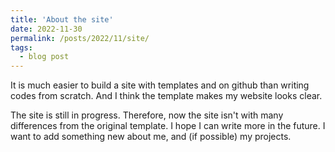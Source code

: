 ```yaml
---
title: 'About the site'
date: 2022-11-30
permalink: /posts/2022/11/site/
tags:
  - blog post
---
```


It is much easier to build a site with templates and on github than writing codes from scratch. And I think the template makes my website looks clear.

The site is still in progress. Therefore, now the site isn't with many differences from the original template. I hope I can write more in the future. I want to add something new about me, and (if possible) my projects.
